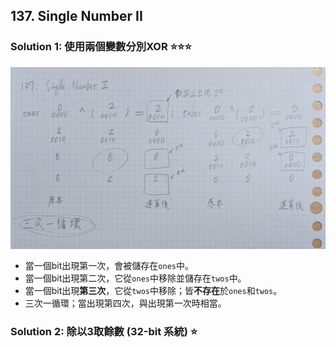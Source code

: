 ## 137. Single Number II

### Solution 1: 使用兩個變數分別XOR ⭐⭐⭐

<div align="center" style="margin-bottom: 16px;">
    <img src="https://raw.githubusercontent.com/jhengwh/Leetcode_gh/main/016_137_Single%20Number%20II/137_diagram.jpg" width = "600" alt="137_diagram.jpg" align=center />
</div>

- 當一個bit出現第一次，會被儲存在`ones`中。
- 當一個bit出現第二次，它從`ones`中移除並儲存在`twos`中。
- 當一個bit出現**第三次**，它從`twos`中移除；皆**不存在**於`ones`和`twos`。
- 三次一循環；當出現第四次，與出現第一次時相當。

### Solution 2: 除以3取餘數 (32-bit 系統) ⭐

